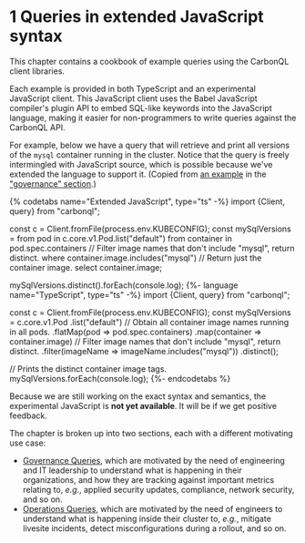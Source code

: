 # **1** Queries in extended JavaScript syntax

This chapter contains a cookbook of example queries using the CarbonQL client libraries.

Each example is provided in both TypeScript and an experimental JavaScript client. This JavaScript client uses the Babel JavaScript compiler's plugin API to embed SQL-like keywords into the JavaScript language, making it easier for non-programmers to write queries against the CarbonQL API.

For example, below we have a query that will retrieve and print all versions of the `mysql` container running in the cluster. Notice that the query is freely intermingled with JavaScript source, which is possible because we've extended the language to support it. (Copied from [an example][mysql] in the ["governance" section][gov].)

{% codetabs name="Extended JavaScript", type="ts" -%}
import {Client, query} from "carbonql";

const c = Client.fromFile(<string>process.env.KUBECONFIG);
const mySqlVersions =
  from pod in c.core.v1.Pod.list("default")
  from container in pod.spec.containers
  // Filter image names that don't include "mysql", return distinct.
  where container.image.includes("mysql")
  // Return just the container image.
  select container.image;

mySqlVersions.distinct().forEach(console.log);
{%- language name="TypeScript", type="ts" -%}
import {Client, query} from "carbonql";

const c = Client.fromFile(<string>process.env.KUBECONFIG);
const mySqlVersions = c.core.v1.Pod
  .list("default")
  // Obtain all container image names running in all pods.
  .flatMap(pod => pod.spec.containers)
  .map(container => container.image)
  // Filter image names that don't include "mysql", return distinct.
  .filter(imageName => imageName.includes("mysql"))
  .distinct();

// Prints the distinct container image tags.
mySqlVersions.forEach(console.log);
{%- endcodetabs %}

Because we are still working on the exact syntax and semantics, the experimental JavaScript is **not yet available**. It will be if we get positive feedback.

The chapter is broken up into two sections, each with a different motivating use case:

* [Governance Queries][gov], which are motivated by the need of engineering and IT leadership to understand what is happening in their organizations, and how they are tracking against important metrics relating to, _e.g._, applied security updates, compliance, network security, and so on.
* [Operations Queries][ops], which are motivated by the need of engineers to understand what is happening inside their cluster to, _e.g._, mitigate livesite incidents, detect misconfigurations during a rollout, and so on.



[gov]: https://hausdorff.gitbooks.io/carbonql/content/babel/governance-queries.html
[ops]: https://hausdorff.gitbooks.io/carbonql/content/babel/operations.html
[ts]: https://hausdorff.gitbooks.io/carbonql/content/typescript/
[mysql]: https://hausdorff.gitbooks.io/carbonql/content/babel/governance-queries.html#distinctmysqlversions

